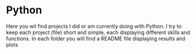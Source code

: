# Python

Here you wil find projects I did or am currently doing with Python. I try to keep each project (file) short and simple, each displaying different skills and functions.
In each folder you will find a README file displaying results and plots
